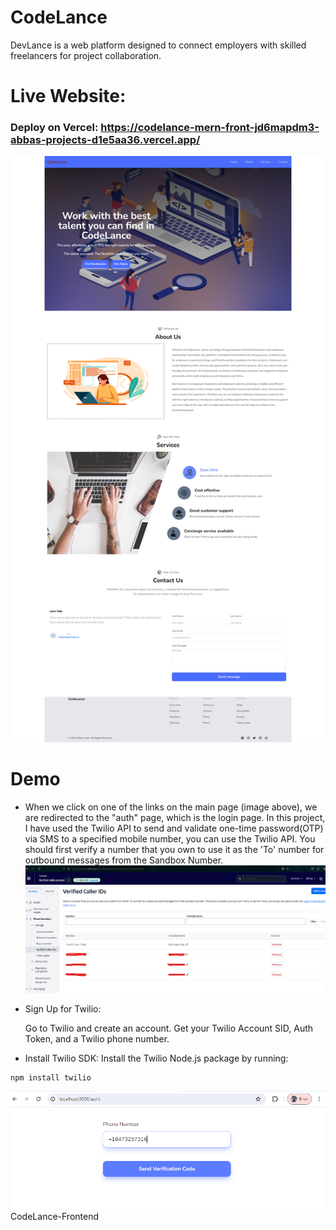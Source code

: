 # CodeLance
DevLance is a web platform designed to connect employers with skilled freelancers for project collaboration.

# Live Website: 
### Deploy on Vercel: https://codelance-mern-front-jd6mapdm3-abbas-projects-d1e5aa36.vercel.app/
![live website](./frontend/public/asset/CodeLance-Frontend.png)

# Demo

- When we click on one of the links on the main page (image above), we are redirected to the "auth" page, which is the login page. In this project, I have used the Twilio API to send and validate one-time password(OTP) via SMS to a specified mobile number, you can use the Twilio API. You should first verify a number that you own to use it as the 'To' number for outbound messages from the Sandbox Number.
![Verify Phone Number](./frontend/public/asset/35.png)

- Sign Up for Twilio:

    Go to Twilio and create an account.
    Get your Twilio Account SID, Auth Token, and a Twilio phone number.

- Install Twilio SDK:
    Install the Twilio Node.js package by running:
```
npm install twilio
```

![Header](./frontend/public/asset/1.png)
CodeLance-Frontend

